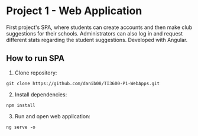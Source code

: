 # Project 1 - Web Application

First project's SPA, where students can create accounts and then make club suggestions for their schools. Administrators can also log in and request different stats regarding the student suggestions. Developed with Angular.

## How to run SPA

1) Clone repository: 
```
git clone https://github.com/danib08/TI3600-P1-WebApps.git
```
2) Install dependencies: 
```
npm install
```
3) Run and open web application:
```
ng serve -o
```

